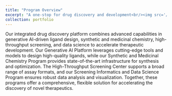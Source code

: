 ```yaml
---
title: "Program Overview"
excerpt: "A one-stop for drug discovery and development<br/><img src='/images/DMTA.png'>"
collection: portfolio
---
```

Our integrated drug discovery platform combines advanced capabilities in generative AI-driven ligand design, synthetic and medicinal chemistry, high-throughput screening, and data science to accelerate therapeutic development. Our Generative AI Platform leverages cutting-edge tools and models to design high-quality ligands, while our Synthetic and Medicinal Chemistry Program provides state-of-the-art infrastructure for synthesis and optimization. The High-Throughput Screening Center supports a broad range of assay formats, and our Screening Informatics and Data Science Program ensures robust data analysis and visualization. Together, these programs offer a comprehensive, flexible solution for accelerating the discovery of novel therapeutics.


